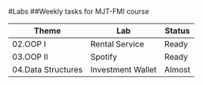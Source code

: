 #Labs 
##Weekly tasks for MJT-FMI course


|      Theme         |        Lab        | Status |
|      -------       |        ---        |  ---   |
| 02.OOP I           | Rental Service    | Ready  |
| 03.OOP II          | Spotify           | Ready  |
| 04.Data Structures | Investment Wallet | Almost |
